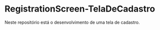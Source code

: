 # RegistrationScreen-TelaDeCadastro
Neste repositório está o desenvolvimento de uma tela de cadastro. 
